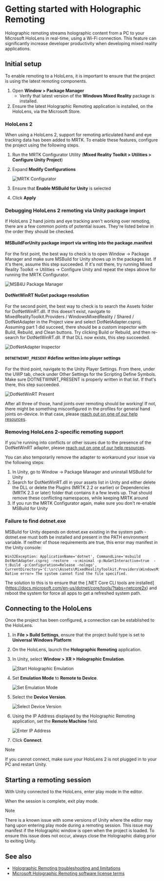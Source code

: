 # Getting started with Holographic Remoting

Holographic remoting streams holographic content from a PC to your Microsoft HoloLens in real-time, using a Wi-Fi connection. This feature can significantly increase developer productivity when developing mixed reality applications.

## Initial setup

To enable remoting to a HoloLens, it is important to ensure that the project is using the latest remoting components.

1. Open **Window > Package Manager**
    - Verify that latest version of the **Windows Mixed Reality** package is installed.
1. Ensure the latest Holographic Remoting application is installed, on the HoloLens, via the Microsoft Store.

### HoloLens 2

When using a HoloLens 2, support for remoting articulated hand and eye tracking data has been added to MRTK. To enable these features,
configure the project using the following steps.

1. Run the MRTK Configurator Utility (**Mixed Reality Toolkit > Utilities > Configure Unity Project**)
1. Expand **Modify Configurations**

    ![MRTK Configurator](../Images/Tools/Remoting/EnableMSBuildForUnity.png)

1. Ensure that **Enable MSBuild for Unity** is selected
1. Click **Apply**

### Debugging HoloLens 2 remoting via Unity package import

If HoloLens 2 hand joints and eye tracking aren't working over remoting, there are a few common points of potential issues. They're listed below in the order they should be checked.

#### MSBuildForUnity package import via writing into the package.manifest

For the first point, the best way to check is to open Window -> Package Manager and make sure MSBuild for Unity shows up in the packages list. If it's there, assume this step succeeded. If it's not there, try running Mixed Reality Toolkit -> Utilities -> Configure Unity and repeat the steps above for running the MRTK Configurator.

![MSB4U Package Manager](../Images/Tools/Remoting/MSB4UPackageManager.png)

#### DotNetWinRT NuGet package resolution

For the second point, the best way to check is to search the Assets folder for DotNetWinRT.dll. If this doesn't exist, navigate to MixedRealityToolkit.Providers / WindowsMixedReality / Shared / DotNetAdapter in the Project view and select DotNetAdapter.csproj. Assuming part 1 did succeed, there should be a custom inspector with Build, Rebuild, and Clean buttons. Try clicking Build or Rebuild, and then re-search for DotNetWinRT.dll. If that DLL now exists, this step succeeded.

![DotNetAdapter Inspector](../Images/Tools/Remoting/DotNetAdapterInspector.png)

#### `DOTNETWINRT_PRESENT` #define written into player settings

For the third point, navigate to the Unity Player Settings. From there, under the UWP tab, check under Other Settings for the Scripting Define Symbols. Make sure DOTNETWINRT_PRESENT is properly written in that list. If that's there, this step succeeded.

![DotNetWinRT Present](../Images/Tools/Remoting/DotNetWinRTPresent.png)

After all three of those, hand joints over remoting should be working! If not, there might be something misconfigured in the profiles for general hand joints on-device. In that case, please [reach out on one of our help resources](../GettingStartedWithTheMRTK.md#getting-help).

### Removing HoloLens 2-specific remoting support

If you're running into conflicts or other issues due to the presence of the DotNetWinRT adapter, please [reach out on one of our help resources](../GettingStartedWithTheMRTK.md#getting-help).

You can also temporarily remove the adapter to workaround your issue via the following steps:

1. In Unity, go to Window -> Package Manager and uninstall MSBuild for Unity
1. Search for DotNetWinRT.dll in your assets list in Unity and either delete the DLL or delete the Plugins (MRTK 2.2 or earlier) or Dependencies (MRTK 2.3 or later) folder that contains it a few levels up. That should remove these conflicting namespaces, while keeping MRTK around
1. If you run the MRTK Configurator again, make sure you don't re-enable MSBuild for Unity

### Failure to find dotnet.exe

MSBuild for Unity depends on dotnet.exe existing in the system path - dotnet.exe must both be
installed and present in the PATH environment variable. If neither of those requirements are
 true, this error may manifest in the Unity console:

```
Win32Exception: ApplicationName='dotnet', CommandLine='msbuild DotNetAdapter.csproj -restore  -v:minimal -p:NuGetInteractive=true  -t:Build -p:Configuration=Release -nologo', CurrentDirectory='C:\src\Assets\MixedRealityToolkit.Providers\WindowsMixedReality\Shared\DotNetAdapter', Native error= The system cannot find the file specified.
```

The solution to this is to ensure that the [.NET Core CLI tools are installed]
(https://docs.microsoft.com/en-us/dotnet/core/tools/?tabs=netcore2x) and reboot the system
for force all apps to get a refreshed system path.

## Connecting to the HoloLens

Once the project has been configured, a connection can be established to the HoloLens.

1. In **File > Build Settings**, ensure that the project build type is set to **Universal Windows Platform**
1. On the HoloLens, launch the **Holographic Remoting** application.
1. In Unity, select **Window > XR > Holographic Emulation**.

    ![Start Holographic Emulation](../Images/Tools/Remoting/StartHolographicEmulation.png)

1. Set **Emulation Mode** to **Remote to Device**.

    ![Set Emulation Mode](../Images/Tools/Remoting/SelectEmulationMode.png)

1. Select the **Device Version**.

    ![Select Device Version](../Images/Tools/Remoting/SelectDeviceVersion.png)

1. Using the IP Address displayed by the Holographic Remoting application, set the **Remote Machine** field.

    ![Enter IP Address](../Images/Tools/Remoting/EnterIPAddress.png)

1. Click **Connect**.

> [!NOTE]
> If you cannot connect, make sure your HoloLens 2 is not plugged in to your PC and restart Unity.

## Starting a remoting session

With Unity connected to the HoloLens, enter play mode in the editor.

When the session is complete, exit play mode.

> [!NOTE]
> There is a known issue with some versions of Unity where the editor may hang upon entering play mode during a remoting session. This issue may manifest if the Holographic window is open when the project is loaded. To ensure this issue does not occur, always close the Holographic dialog prior to exiting Unity.

## See also

- [Holographic Remoting troubleshooting and limitations](https://docs.microsoft.com/windows/mixed-reality/holographic-remoting-troubleshooting)
- [Microsoft Holographic Remoting software license terms](https://docs.microsoft.com/legal/mixed-reality/microsoft-holographic-remoting-software-license-terms)
